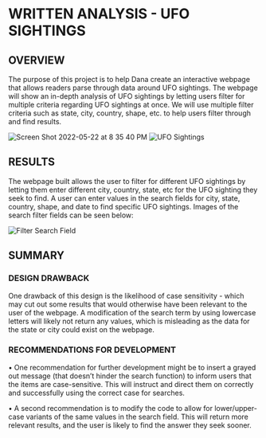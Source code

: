 # WRITTEN ANALYSIS - UFO SIGHTINGS

## OVERVIEW
The purpose of this project is to help Dana create an interactive webpage that allows readers parse through data around UFO sightings. The webpage will show an in-depth analysis of UFO sightings by letting users filter for multiple criteria regarding UFO sightings at once. We will use multiple filter criteria such as state, city, country, shape, etc. to help users filter through and find results.

![Screen Shot 2022-05-22 at 8 35 40 PM](https://user-images.githubusercontent.com/100884241/169738547-8efc3137-dbe9-4142-b397-3550936b88ad.png)
![UFO Sightings](https://user-images.githubusercontent.com/100884241/169737233-47f02eed-ba4d-445d-9ad7-074ef5f42346.png)

## RESULTS
The webpage built allows the user to filter for different UFO sightings by letting them enter different city, country, state, etc for the UFO sighting they seek to find. A user can enter values in the search fields for city, state, country, shape, and date to find specific UFO sightings. Images of the search filter fields can be seen below:

![Filter Search Field](https://user-images.githubusercontent.com/100884241/169737352-eb3cf4fa-e019-43fa-897f-adba82d02be0.png)

## SUMMARY
### DESIGN DRAWBACK
One drawback of this design is the likelihood of case sensitivity - which may cut out some results that would otherwise have been relevant to the user of the webpage. A modification of the search term by using lowercase letters will likely not return any values, which is misleading as the data for the state or city could exist on the webpage. 

### RECOMMENDATIONS FOR DEVELOPMENT
•	One recommendation for further development might be to insert a grayed out message (that doesn’t hinder the search function) to inform users that the items are case-sensitive. This will instruct and direct them on correctly and successfully using the correct case for searches.
  
  •	A second recommendation is to modify the code to allow for lower/upper-case variants of the same values in the search field. This will return more relevant results, and the user is likely to find the answer they seek sooner.

